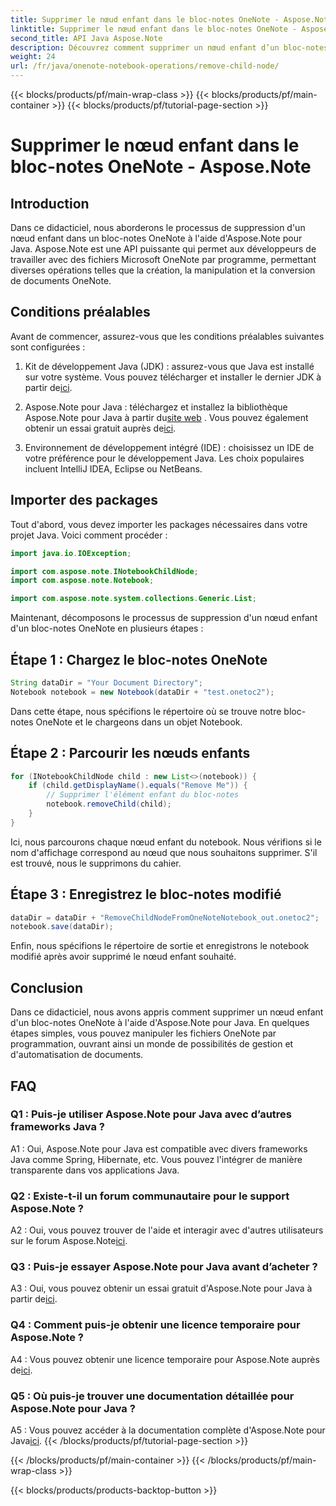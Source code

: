 ```yaml
---
title: Supprimer le nœud enfant dans le bloc-notes OneNote - Aspose.Note
linktitle: Supprimer le nœud enfant dans le bloc-notes OneNote - Aspose.Note
second_title: API Java Aspose.Note
description: Découvrez comment supprimer un nœud enfant d’un bloc-notes OneNote à l’aide d’Aspose.Note pour Java. Suivez notre guide étape par étape pour une manipulation fluide des documents.
weight: 24
url: /fr/java/onenote-notebook-operations/remove-child-node/
---
```


{{< blocks/products/pf/main-wrap-class >}}
{{< blocks/products/pf/main-container >}}
{{< blocks/products/pf/tutorial-page-section >}}

# Supprimer le nœud enfant dans le bloc-notes OneNote - Aspose.Note

## Introduction

Dans ce didacticiel, nous aborderons le processus de suppression d'un nœud enfant dans un bloc-notes OneNote à l'aide d'Aspose.Note pour Java. Aspose.Note est une API puissante qui permet aux développeurs de travailler avec des fichiers Microsoft OneNote par programme, permettant diverses opérations telles que la création, la manipulation et la conversion de documents OneNote.

## Conditions préalables

Avant de commencer, assurez-vous que les conditions préalables suivantes sont configurées :

1.  Kit de développement Java (JDK) : assurez-vous que Java est installé sur votre système. Vous pouvez télécharger et installer le dernier JDK à partir de[ici](https://www.oracle.com/java/technologies/javase-jdk15-downloads.html).

2.  Aspose.Note pour Java : téléchargez et installez la bibliothèque Aspose.Note pour Java à partir du[site web](https://purchase.aspose.com/buy) . Vous pouvez également obtenir un essai gratuit auprès de[ici](https://releases.aspose.com/).

3. Environnement de développement intégré (IDE) : choisissez un IDE de votre préférence pour le développement Java. Les choix populaires incluent IntelliJ IDEA, Eclipse ou NetBeans.

## Importer des packages

Tout d'abord, vous devez importer les packages nécessaires dans votre projet Java. Voici comment procéder :

```java
import java.io.IOException;

import com.aspose.note.INotebookChildNode;
import com.aspose.note.Notebook;

import com.aspose.note.system.collections.Generic.List;
```

Maintenant, décomposons le processus de suppression d'un nœud enfant d'un bloc-notes OneNote en plusieurs étapes :

## Étape 1 : Chargez le bloc-notes OneNote

```java
String dataDir = "Your Document Directory";
Notebook notebook = new Notebook(dataDir + "test.onetoc2");
```

Dans cette étape, nous spécifions le répertoire où se trouve notre bloc-notes OneNote et le chargeons dans un objet Notebook.

## Étape 2 : Parcourir les nœuds enfants

```java
for (INotebookChildNode child : new List<>(notebook)) {
    if (child.getDisplayName().equals("Remove Me")) {
        // Supprimer l'élément enfant du bloc-notes
        notebook.removeChild(child);
    }
}
```

Ici, nous parcourons chaque nœud enfant du notebook. Nous vérifions si le nom d'affichage correspond au nœud que nous souhaitons supprimer. S'il est trouvé, nous le supprimons du cahier.

## Étape 3 : Enregistrez le bloc-notes modifié

```java
dataDir = dataDir + "RemoveChildNodeFromOneNoteNotebook_out.onetoc2";
notebook.save(dataDir);
```

Enfin, nous spécifions le répertoire de sortie et enregistrons le notebook modifié après avoir supprimé le nœud enfant souhaité.

## Conclusion

Dans ce didacticiel, nous avons appris comment supprimer un nœud enfant d'un bloc-notes OneNote à l'aide d'Aspose.Note pour Java. En quelques étapes simples, vous pouvez manipuler les fichiers OneNote par programmation, ouvrant ainsi un monde de possibilités de gestion et d'automatisation de documents.

## FAQ

### Q1 : Puis-je utiliser Aspose.Note pour Java avec d’autres frameworks Java ?

A1 : Oui, Aspose.Note pour Java est compatible avec divers frameworks Java comme Spring, Hibernate, etc. Vous pouvez l'intégrer de manière transparente dans vos applications Java.

### Q2 : Existe-t-il un forum communautaire pour le support Aspose.Note ?

A2 : Oui, vous pouvez trouver de l'aide et interagir avec d'autres utilisateurs sur le forum Aspose.Note[ici](https://forum.aspose.com/c/note/28).

### Q3 : Puis-je essayer Aspose.Note pour Java avant d’acheter ?

 A3 : Oui, vous pouvez obtenir un essai gratuit d'Aspose.Note pour Java à partir de[ici](https://releases.aspose.com/).

### Q4 : Comment puis-je obtenir une licence temporaire pour Aspose.Note ?

 A4 : Vous pouvez obtenir une licence temporaire pour Aspose.Note auprès de[ici](https://purchase.aspose.com/temporary-license/).

### Q5 : Où puis-je trouver une documentation détaillée pour Aspose.Note pour Java ?

 A5 : Vous pouvez accéder à la documentation complète d'Aspose.Note pour Java[ici](https://reference.aspose.com/note/java/).
{{< /blocks/products/pf/tutorial-page-section >}}

{{< /blocks/products/pf/main-container >}}
{{< /blocks/products/pf/main-wrap-class >}}

{{< blocks/products/products-backtop-button >}}

